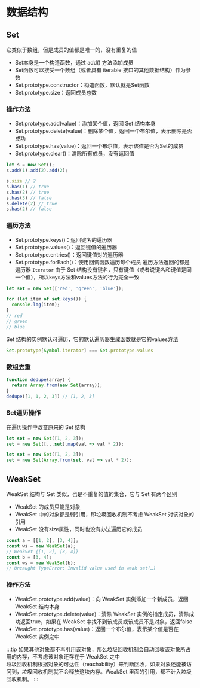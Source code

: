 # 数据结构

## Set
它类似于数组，但是成员的值都是唯一的，没有重复的值
* Set本身是一个构造函数，通过 add() 方法添加成员
* Set函数可以接受一个数组（或者具有 iterable 接口的其他数据结构）作为参数
* Set.prototype.constructor：构造函数，默认就是Set函数
* Set.prototype.size：返回成员总数

### 操作方法
* Set.prototype.add(value)：添加某个值，返回 Set 结构本身
* Set.prototype.delete(value)：删除某个值，返回一个布尔值，表示删除是否成功
* Set.prototype.has(value)：返回一个布尔值，表示该值是否为Set的成员
* Set.prototype.clear()：清除所有成员，没有返回值
```js
let s = new Set();
s.add(1).add(2).add(2);

s.size // 2
s.has(1) // true
s.has(2) // true
s.has(3) // false
s.delete(2) // true
s.has(2) // false
```


### 遍历方法
* Set.prototype.keys()：返回键名的遍历器
* Set.prototype.values()：返回键值的遍历器
* Set.prototype.entries()：返回键值对的遍历器
* Set.prototype.forEach()：使用回调函数遍历每个成员
遍历方法返回的都是遍历器 `Iterator`
由于 Set 结构没有键名，只有键值（或者说键名和键值是同一个值），所以keys方法和values方法的行为完全一致

```js
let set = new Set(['red', 'green', 'blue']);

for (let item of set.keys()) {
  console.log(item);
}
// red
// green
// blue
```

Set 结构的实例默认可遍历，它的默认遍历器生成函数就是它的values方法
```js
Set.prototype[Symbol.iterator] === Set.prototype.values
```

### 数组去重
```js
function dedupe(array) {
  return Array.from(new Set(array));
}
dedupe([1, 1, 2, 3]) // [1, 2, 3]
```
### Set遍历操作
在遍历操作中改变原来的 Set 结构
```js
let set = new Set([1, 2, 3]);
set = new Set([...set].map(val => val * 2));

let set = new Set([1, 2, 3]);
set = new Set(Array.from(set, val => val * 2));
```

## WeakSet
WeakSet 结构与 Set 类似，也是不重复的值的集合，它与 Set 有两个区别
* WeakSet 的成员只能是对象
* WeakSet 中的对象都是弱引用，即垃圾回收机制不考虑 WeakSet 对该对象的引用
* WeakSet 没有size属性，同时也没有办法遍历它的成员
```js
const a = [[1, 2], [3, 4]];
const ws = new WeakSet(a);
// WeakSet {[1, 2], [3, 4]}
const b = [3, 4];
const ws = new WeakSet(b);
// Uncaught TypeError: Invalid value used in weak set(…)
```



### 操作方法
* WeakSet.prototype.add(value)：向 WeakSet 实例添加一个新成员，返回 WeakSet 结构本身  
* WeakSet.prototype.delete(value)：清除 WeakSet 实例的指定成员，清除成功返回true，如果在 WeakSet 中找不到该成员或该成员不是对象，返回false  
* WeakSet.prototype.has(value)：返回一个布尔值，表示某个值是否在 WeakSet 实例之中  

:::tip
如果其他对象都不再引用该对象，那么[垃圾回收机制](./garbage)会自动回收该对象所占用的内存，不考虑该对象还存在于 WeakSet 之中  
垃圾回收机制根据对象的可达性（reachability）来判断回收，如果对象还能被访问到，垃圾回收机制就不会释放这块内存。WeakSet 里面的引用，都不计入垃圾回收机制。
:::